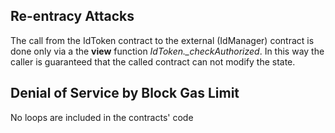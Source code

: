 

## Re-entracy Attacks

The call from the IdToken contract to the external (IdManager) contract is done only via a the **view** function *IdToken._checkAuthorized*.
In this way the caller is guaranteed that the called contract can not modify the state.


## Denial of Service by Block Gas Limit

No loops are included in the contracts' code
